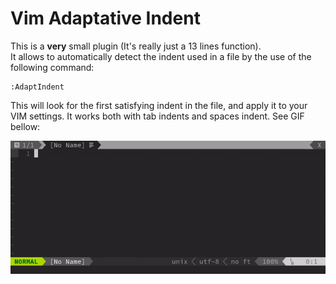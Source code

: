 
# Vim Adaptative Indent


This is a **very** small plugin (It's really just a 13 lines function).  
It allows to automatically detect the indent used in a file by the use of the following command:
```vim
:AdaptIndent
```

This will look for the first satisfying indent in the file, and apply it to your VIM settings. It works both with tab indents and spaces indent. See GIF bellow:

![](./example/example.gif)
